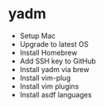 # yadm

- Setup Mac
- Upgrade to latest OS
- Install Homebrew
- Add SSH key to GitHub
- Install yadm via brew
- Install vim-plug
- Install vim plugins
- Install asdf languages
